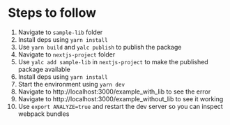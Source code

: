 # Steps to follow

1. Navigate to `sample-lib` folder
2. Install deps using `yarn install`
3. Use `yarn build` and `yalc publish` to publish the package
4. Navigate to `nextjs-project` folder
5. Use `yalc add sample-lib` in `nextjs-project` to make the published package available
6. Install deps using `yarn install`
7. Start the environment using `yarn dev`
8. Navigate to http://localhost:3000/example_with_lib to see the error
9. Navigate to http://localhost:3000/example_without_lib to see it working
10. Use `export ANALYZE=true` and restart the dev server so you can inspect webpack bundles
